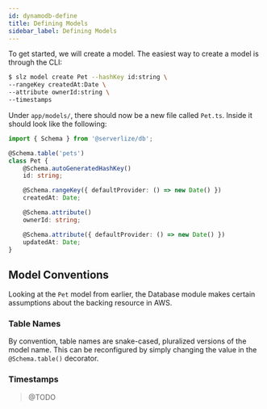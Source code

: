 ```yaml
---
id: dynamodb-define
title: Defining Models
sidebar_label: Defining Models
---
```


To get started, we will create a model. The easiest way to create a model is
through the CLI:

```bash
$ slz model create Pet --hashKey id:string \
--rangeKey createdAt:Date \
--attribute ownerId:string \
--timestamps
```

Under `app/models/`, there should now be a new file called `Pet.ts`. Inside it
should look like the following:

```typescript
import { Schema } from '@serverlize/db';

@Schema.table('pets')
class Pet {
    @Schema.autoGeneratedHashKey()
    id: string;

    @Schema.rangeKey({ defaultProvider: () => new Date() })
    createdAt: Date;

    @Schema.attribute()
    ownerId: string;

    @Schema.attribute({ defaultProvider: () => new Date() })
    updatedAt: Date;
}
```

## Model Conventions

Looking at the `Pet` model from earlier, the Database module makes certain
assumptions about the backing resource in AWS.

### Table Names

By convention, table names are snake-cased, pluralized versions of the model
name. This can be reconfigured by simply changing the value in the
`@Schema.table()` decorator.

### Timestamps

> @TODO
